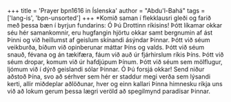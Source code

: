 +++
title = 'Prayer bpn1616 in Íslenska'
author = "Abdu'l-Bahá"
tags = ['lang-is', 'bpn-unsorted']
+++
*Komið saman í flekklausri gleði og farið með þessa bæn í byrjun fundarins:
Ó Þú Drottinn ríkisins! Þótt líkamar okkar séu hér samankomnir, eru hugfangin hjörtu okkar samt bergnumin af ást Þinni og við heillumst af geislum skínandi ásýndar Þinnar. Þótt við séum veikburða, bíðum við opinberunar máttar Þíns og valds. Þótt við séum snauð, févana og án tækifæra, fáum við auð úr fjárhirslum ríkis Þíns. Þótt við séum dropar, komum við úr hafdjúpum Þínum. Þótt við séum sem mölflugur, ljómum við í dýrð geislandi sólar Þinnar.
Ó Þú forsjá okkar! Send niður aðstoð Þína, svo að sérhver sem hér er staddur megi verða sem lýsandi kerti, allir miðdeplar aðlöðunar, hver og einn kallari Þinna himnesku ríkja uns við að lokum gerum þessa lægri veröld að spegilmynd paradísar Þinnar.
